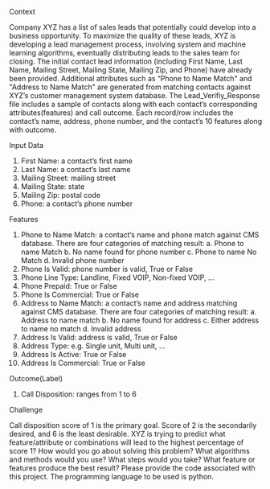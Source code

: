 Context

Company XYZ has a list of sales leads that potentially could develop into a business opportunity. To maximize the quality of these leads, XYZ is developing a lead management process, involving system and machine learning algorithms, eventually distributing leads to the sales team for closing. The initial contact lead information (including First Name, Last Name, Mailing Street, Mailing State, Mailing Zip, and Phone) have already been provided. Additional attributes such as “Phone to Name Match" and "Address to Name Match" are generated from matching contacts against XYZ’s customer management system database. The Lead_Verifiy_Response file includes a sample of contacts along with each contact’s corresponding attributes(features) and call outcome. Each record/row includes the contact’s name, address, phone number, and the contact’s 10 features along with outcome.

Input Data
1.	First Name: a contact’s first name
2.	Last Name: a contact’s last name
3.	Mailing Street: mailing street
4.	Mailing State: state
5.	Mailing Zip: postal code
6.	Phone: a contact’s phone number

Features
1.	Phone to Name Match: a contact’s name and phone match against CMS database. There are four categories of matching result: 
a.	Phone to name Match
b.	No name found for phone number
c.	Phone to name No Match
d.	Invalid phone number
2.	Phone Is Valid: phone number is valid, True or False
3.	Phone Line Type: Landline, Fixed VOIP, Non-fixed VOIP, ...
4.	Phone Prepaid: True or False
5.	Phone Is Commercial: True or False
6.	Address to Name Match: a contact’s name and address matching against CMS database. There are four categories of matching result: 
a.	Address to name match
b.	No name found for address
c.	Either address to name no match
d.	Invalid address
7.	Address Is Valid: address is valid, True or False
8.	Address Type: e.g. Single unit, Multi unit, ...
9.	Address Is Active: True or False
10.	Address Is Commercial: True or False

Outcome(Label)
1.	Call Disposition: ranges from 1 to 6


Challenge

Call disposition score of 1 is the primary goal. Score of 2 is the secondarily desired, and 6 is the least desirable. XYZ is trying to predict what feature/attribute or combinations will lead to the highest percentage of score 1? How would you go about solving this problem? What algorithms and methods would you use? What steps would you take? What feature or features produce the best result? Please provide the code associated with this project. The programming language to be used is python. 

